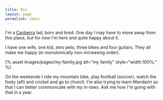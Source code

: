 ```yaml
---
title: Bio
layout: page
permalink: /bio/
---
```


I'm a [Canberra](http://en.wikipedia.org/wiki/Canberra) lad, born and
bred. One day I may have to move away from this place, but for now I'm
here and quite happy about it.

I have one wife, one kid, zero pets, three bikes and four guitars. They all make
me happy (in monotonically non-increasing order).

{% asset images/pages/my-family.jpg alt="my family" style="width:100%;" %}

On the weekends I ride my mountain bike, play football (soccer), watch the footy
(afl) and cricket and go to church. I'm also trying to learn Mandarin so that I
can better communicate with my in-laws. Ask me how I'm going with that in a
year.
